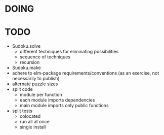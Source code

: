# DOING

# TODO

+ Sudoku.solve
  + different techniques for eliminating possibilities
  + sequence of techniques
  + recursion
+ Sudoku.make
+ adhere to elm-package requirements/conventions (as an exercise, not necessarily to publish)
+ alternate puzzle sizes
+ split code
  + module per function
  + each module imports dependencies
  + main module imports only public functions
+ split tests
  + colocated
  + run all at once
  + single install
